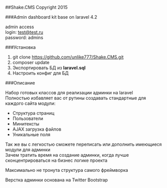 ##Shake.CMS Copyright 2015

###Admin dashboard kit base on laravel 4.2

admin access  
login: test@test.ru  
password: admins 

###Установка

1. git clone https://github.com/unlike777/Shake.CMS.git
2. composer update
3. Экспортировать БД из **laravel.sql**
4. Настроить конфиг для БД

###Описание

Набор готовых классов для реализации админки на laravel  
Полностью избавляет вас от рутины создавать стандартные для каждого сайта модули:
* Структура страниц
* Пользователи
* Минитексты
* AJAX загрузка файлов
* Уникальные поля

Так же вы с легкостью сможете переписать или дополнить имеющиеся модули для админки  
Зачем тратить время на создание админки, когда лучше сконцентрироваться на бизнес логике проекта

Максимально не тронута структура самого фреймворка

Верстка админки основана на Twitter Bootstrap
